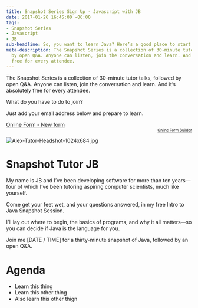 ```yaml
---
title: Snapshot Series Sign Up - Javascript with JB
date: 2017-01-26 16:45:00 -06:00
tags:
- Snapshot Series
- Javascript
- JB
sub-headline: So, you want to learn Java? Here’s a good place to start
meta-description: The Snapshot Series is a collection of 30-minute tutor talks, followed
  by open Q&A. Anyone can listen, join the conversation and learn. And it’s absolutely
  free for every attendee.
---
```


The Snapshot Series is a collection of 30-minute tutor talks, followed by open Q&A. Anyone can listen, join the conversation and learn. And it’s absolutely free for every attendee.

What do you have to do to join?

Just add your email address below and prepare to learn.
<script type="text/javascript" src="https://wyzant.formstack.com/forms/js.php/new_form"></script><noscript><a href="https://wyzant.formstack.com/forms/new_form" title="Online Form">Online Form - New form</a></noscript><div style="text-align:right; font-size:x-small;"><a href="http://www.formstack.com?utm_source=jsembed&utm_medium=product&utm_campaign=product+branding&fa=h,2562507" title="Online Form Builder">Online Form Builder</a></div>

![Alex-Tutor-Headshot-1024x684.jpg](/blog/uploads/Alex-Tutor-Headshot-1024x684.jpg)

# Snapshot Tutor JB #

My name is JB and I’ve been developing software for more than ten years—four of which I’ve been tutoring aspiring computer scientists, much like yourself.

Come get your feet wet, and your questions answered, in my free Intro to Java Snapshot Session. 

I’ll lay out where to begin, the basics of programs, and why it all matters—so you can decide if Java is the language for you.

Join me [DATE / TIME] for a thirty-minute snapshot of Java, followed by an open Q&A.

# Agenda
* Learn this thing
* Learn this other thing
* Also learn this other thign
